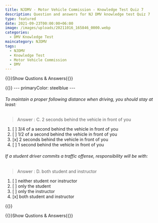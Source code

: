 ```yaml
---
title: NJDMV - Motor Vehicle Commission - Knowledge Test Quiz 7
description: Question and answers for NJ DMV knowledge test Quiz 7
type: featured
date: 2021-09-23T00:00:00+06:00
image: /images/uploads/20211016_165846_0000.webp
categories:
  - DMV Knowledge Test
maincategory: NJDMV
tags:
  - NJDMV
  - Knowledge Test
  - Motor Vehicle Commission
  - DMV
---
```


{{<quizbutton linksrc="../../blog/njmvc-motor-vehicle-commission-knowledge-test-7/" >}}Show Qustions & Answers{{</quizbutton >}}


{{<quizdown>}}
	---
	primaryColor: steelblue 
	---

######  To maintain a proper following distance when driving, you should stay at least:
> Answer : C.  2 seconds behind the vehicle in front of you
1. [ ]  3/4 of a second behind the vehicle in front of you
1. [ ]  1/2 of a second behind the vehicle in front of you
1. [x]  2 seconds behind the vehicle in front of you
1. [ ]  1 second behind the vehicle in front of you


######  If a student driver commits a traffic offense, responsibility will be with:
> Answer : D.  both student and instructor
1. [ ]  neither student nor instructor
1. [ ]  only the student
1. [ ]  only the instructor
1. [x]  both student and instructor



{{</quizdown >}}

{{<quizbutton linksrc="../../blog/njmvc-motor-vehicle-commission-knowledge-test-7/" >}}Show Qustions & Answers{{</quizbutton >}}

